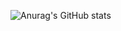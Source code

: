 ![Anurag's GitHub stats](https://github-readme-stats.vercel.app/api?username=Mr-Gjk&show_icons=true&theme=radical)
